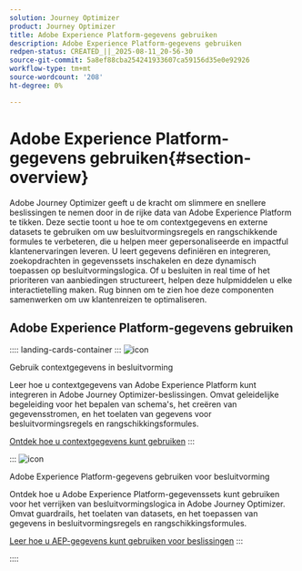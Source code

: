 ```yaml
---
solution: Journey Optimizer
product: Journey Optimizer
title: Adobe Experience Platform-gegevens gebruiken
description: Adobe Experience Platform-gegevens gebruiken
redpen-status: CREATED_||_2025-08-11_20-56-30
source-git-commit: 5a8ef88cba254241933607ca59156d35e0e92926
workflow-type: tm+mt
source-wordcount: '208'
ht-degree: 0%

---
```



# Adobe Experience Platform-gegevens gebruiken{#section-overview}

Adobe Journey Optimizer geeft u de kracht om slimmere en snellere beslissingen te nemen door in de rijke data van Adobe Experience Platform te tikken. Deze sectie toont u hoe te om contextgegevens en externe datasets te gebruiken om uw besluitvormingsregels en rangschikkende formules te verbeteren, die u helpen meer gepersonaliseerde en impactful klantenervaringen leveren. U leert gegevens definiëren en integreren, zoekopdrachten in gegevenssets inschakelen en deze dynamisch toepassen op besluitvormingslogica. Of u besluiten in real time of het prioriteren van aanbiedingen structureert, helpen deze hulpmiddelen u elke interactietelling maken. Rug binnen om te zien hoe deze componenten samenwerken om uw klantenreizen te optimaliseren.

## Adobe Experience Platform-gegevens gebruiken

:::: landing-cards-container
:::
![icon](https://cdn.experienceleague.adobe.com/icons/puzzle-piece.svg?lang=nl-NL)

Gebruik contextgegevens in besluitvorming

Leer hoe u contextgegevens van Adobe Experience Platform kunt integreren in Adobe Journey Optimizer-beslissingen. Omvat geleidelijke begeleiding voor het bepalen van schema&#39;s, het creëren van gegevensstromen, en het toelaten van gegevens voor besluitvormingsregels en rangschikkingsformules.

[Ontdek hoe u contextgegevens kunt gebruiken](../using/experience-decisioning/context-data.md)
:::

:::
![icon](https://cdn.experienceleague.adobe.com/icons/gear.svg?lang=nl-NL)

Adobe Experience Platform-gegevens gebruiken voor besluitvorming

Ontdek hoe u Adobe Experience Platform-gegevenssets kunt gebruiken voor het verrijken van besluitvormingslogica in Adobe Journey Optimizer. Omvat guardrails, het toelaten van datasets, en het toepassen van gegevens in besluitvormingsregels en rangschikkingsformules.

[Leer hoe u AEP-gegevens kunt gebruiken voor beslissingen](../using/experience-decisioning/aep-data-exd.md)
:::

::::
